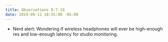 ```yaml
---
title: Observations 8-7-19
date: 2019-09-11 18:55:00 -05:00
---
```


- Nerd alert: Wondering if wireless headphones will ever be high-enough res and low-enough latency for studio monitoring.